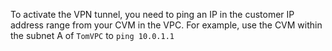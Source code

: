To activate the VPN tunnel, you need to ping an IP in the customer IP address range from your CVM in the VPC.
For example, use the CVM within the subnet A of `TomVPC` to `ping 10.0.1.1`
